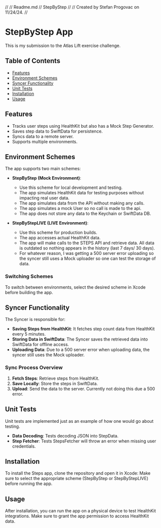 //
//  Readme.md
//  StepByStep
//
//  Created by Stefan Progovac on 11/24/24.
//

# StepByStep App

This is my submission to the Atlas Lift exercise challenge.

## Table of Contents
- [Features](#features)
- [Environment Schemes](#environment-schemes)
- [Syncer Functionality](#syncer-functionality)
- [Unit Tests](#unit-tests)
- [Installation](#installation)
- [Usage](#usage)

## Features
- Tracks user steps using HealthKit but also has a Mock Step Generator.
- Saves step data to SwiftData for persistence.
- Syncs data to a remote server.
- Supports multiple environments.

## Environment Schemes

The app supports two main schemes:

- **StepByStep (Mock Environment)**:
  - Use this scheme for local development and testing.
  - The app simulates HealthKit data for testing purposes without impacting real user data.
  - The app simulates data from the API without making any calls.
  - The app simulates a mock User so no call is made to the api.
  - The app does not store any data to the Keychain or SwiftData DB.

- **StepByStepLIVE (LIVE Environment)**:
  - Use this scheme for production builds.
  - The app accesses actual HealthKit data.
  - The app will make calls to the STEPS API and retrieve data. All data is outdated so nothing appears in the history (last 7 days/ 30 days).
  - For whatever reason, I was getting a 500 server error uploading so the syncer still uses a Mock uploader so one can test the storage of data.

### Switching Schemes
To switch between environments, select the desired scheme in Xcode before building the app.

## Syncer Functionality

The Syncer is responsible for:
- **Saving Steps from HealthKit**: It fetches step count data from HealthKit every 5 minutes.
- **Storing Data in SwiftData**: The Syncer saves the retrieved data into SwiftData for offline access.
- **Uploading Data**: Due to a 500 server error when uploading data, the syncer still uses the Mock uploader.

### Sync Process Overview
1. **Fetch Steps**: Retrieve steps from HealthKit.
2. **Save Locally**: Store the steps in SwiftData.
3. **Upload**: Send the data to the server. Currently not doing this due a 500 error.

## Unit Tests

Unit tests are implemented just as an example of how one would go about testing.
- **Data Decoding**: Tests decoding JSON into StepData.
- **Step Fetcher**: Tests StepsFetcher will throw an error when missing user credentials.

## Installation

To install the Steps app, clone the repository and open it in Xcode:
Make sure to select the appropriate scheme (StepByStep or StepByStepLIVE) before running the app.

## Usage

After installation, you can run the app on a physical device to test HealthKit integrations. Make sure to grant the app permission to access HealthKit data.


